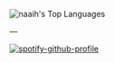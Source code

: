 ![naaih's Top Languages](https://github-readme-stats.vercel.app/api/top-langs/?username=naaih&theme=radical&show_icons=true&hide_border=true&layout=compact)

—

[![spotify-github-profile](https://spotify-github-profile.vercel.app/api/view?uid=3122gm7awdpwo7qd4r7wf2a7tvsi&cover_image=true&theme=novatorem&show_offline=true&background_color=ffffff&interchange=false&bar_color=000000&bar_color_cover=false)](https://github.com/kittinan/spotify-github-profile)
